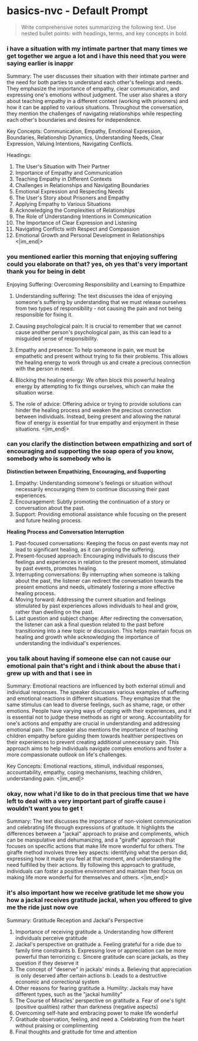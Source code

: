 # basics-nvc - Default Prompt
> Write comprehensive notes summarizing the following text. Use nested bullet points: with headings, terms, and key concepts in bold.

### i have a situation with my intimate partner that many times we get together we argue a lot and i have this need that you were saying earlier is inappr

Summary: The user discusses their situation with their intimate partner and the need for both parties to understand each other's feelings and needs. They emphasize the importance of empathy, clear communication, and expressing one's emotions without judgment. The user also shares a story about teaching empathy in a different context (working with prisoners) and how it can be applied to various situations. Throughout the conversation, they mention the challenges of navigating relationships while respecting each other's boundaries and desires for independence.

Key Concepts: Communication, Empathy, Emotional Expression, Boundaries, Relationship Dynamics, Understanding Needs, Clear Expression, Valuing Intentions, Navigating Conflicts.

Headings:
1. The User's Situation with Their Partner
2. Importance of Empathy and Communication
3. Teaching Empathy in Different Contexts
4. Challenges in Relationships and Navigating Boundaries
5. Emotional Expression and Respecting Needs
6. The User's Story about Prisoners and Empathy
7. Applying Empathy to Various Situations
8. Acknowledging the Complexities of Relationships
9. The Role of Understanding Intentions in Communication
10. The Importance of Clear Expression and Listening
11. Navigating Conflicts with Respect and Compassion
12. Emotional Growth and Personal Development in Relationships
<|im_end|>

### you mentioned earlier this morning that enjoying suffering could you elaborate on that? yes, oh yes that's very important thank you for being in debt 

Enjoying Suffering: Overcoming Responsibility and Learning to Empathize

1. Understanding suffering: The text discusses the idea of enjoying someone's suffering by understanding that we must release ourselves from two types of responsibility - not causing the pain and not being responsible for fixing it.

2. Causing psychological pain: It is crucial to remember that we cannot cause another person's psychological pain, as this can lead to a misguided sense of responsibility.

3. Empathy and presence: To help someone in pain, we must be empathetic and present without trying to fix their problems. This allows the healing energy to work through us and create a precious connection with the person in need.

4. Blocking the healing energy: We often block this powerful healing energy by attempting to fix things ourselves, which can make the situation worse.

5. The role of advice: Offering advice or trying to provide solutions can hinder the healing process and weaken the precious connection between individuals. Instead, being present and allowing the natural flow of energy is essential for true empathy and enjoyment in these situations.
<|im_end|>

### can you clarify the distinction between empathizing and sort of encouraging and supporting the soap opera of you know, somebody who is somebody who is

**Distinction between Empathizing, Encouraging, and Supporting**
1. Empathy: Understanding someone's feelings or situation without necessarily encouraging them to continue discussing their past experiences.
2. Encouragement: Subtly promoting the continuation of a story or conversation about the past.
3. Support: Providing emotional assistance while focusing on the present and future healing process.

**Healing Process and Conversation Interruption**
1. Past-focused conversations: Keeping the focus on past events may not lead to significant healing, as it can prolong the suffering.
2. Present-focused approach: Encouraging individuals to discuss their feelings and experiences in relation to the present moment, stimulated by past events, promotes healing.
3. Interrupting conversations: By interrupting when someone is talking about the past, the listener can redirect the conversation towards the present emotions and needs, ultimately fostering a more effective healing process.
4. Moving forward: Addressing the current situation and feelings stimulated by past experiences allows individuals to heal and grow, rather than dwelling on the past.
5. Last question and subject change: After redirecting the conversation, the listener can ask a final question related to the past before transitioning into a new topic or discussion. This helps maintain focus on healing and growth while acknowledging the importance of understanding the individual's experiences.

### you talk about having if someone else can not cause our emotional pain that's right and i think about the abuse that i grew up with and that i see in 

Summary: Emotional reactions are influenced by both external stimuli and individual responses. The speaker discusses various examples of suffering and emotional reactions in different situations. They emphasize that the same stimulus can lead to diverse feelings, such as shame, rage, or other emotions. People have varying ways of coping with their experiences, and it is essential not to judge these methods as right or wrong. Accountability for one's actions and empathy are crucial in understanding and addressing emotional pain. The speaker also mentions the importance of teaching children empathy before guiding them towards healthier perspectives on their experiences to prevent creating additional unnecessary pain. This approach aims to help individuals navigate complex emotions and foster a more compassionate outlook on life's challenges.

Key Concepts: Emotional reactions, stimuli, individual responses, accountability, empathy, coping mechanisms, teaching children, understanding pain.
<|im_end|>

### okay, now what i'd like to do in that precious time that we have left to deal with a very important part of giraffe cause i wouldn't want you to get t

Summary: The text discusses the importance of non-violent communication and celebrating life through expressions of gratitude. It highlights the differences between a \"jackal\" approach to praise and compliments, which can be manipulative and dehumanizing, and a \"giraffe\" approach that focuses on specific actions that make life more wonderful for others. The giraffe method involves three key aspects: identifying what the person did, expressing how it made you feel at that moment, and understanding the need fulfilled by their actions. By following this approach to gratitude, individuals can foster a positive environment and maintain their focus on making life more wonderful for themselves and others.
<|im_end|>

### it's also important how we receive gratitude let me show you how a jackal receives gratitude jackal, when you offered to give me the ride just now ove

Summary: Gratitude Reception and Jackal's Perspective
1. Importance of receiving gratitude
   a. Understanding how different individuals perceive gratitude
2. Jackal's perspective on gratitude
   a. Feeling grateful for a ride due to family time constraints
   b. Expressing love or appreciation can be more powerful than terrorizing
   c. Sincere gratitude can scare jackals, as they question if they deserve it
3. The concept of \"deserve\" in jackals' minds
   a. Believing that appreciation is only deserved after certain actions
   b. Leads to a destructive economic and correctional system
4. Other reasons for fearing gratitude
   a. Humility: Jackals may have different types, such as the \"jackal humility\"
5. The Course of Miracles' perspective on gratitude
   a. Fear of one's light (positive qualities) rather than darkness (negative aspects)
6. Overcoming self-hate and embracing power to make life wonderful
7. Gratitude observation, feeling, and need
   a. Celebrating from the heart without praising or complimenting
8. Final thoughts and gratitude for time and attention
